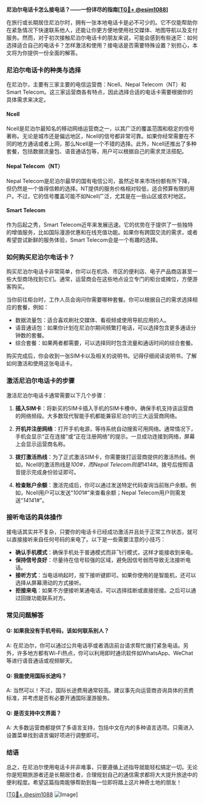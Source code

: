 **尼泊尔电话卡怎么接电话？——一份详尽的指南[[TG💪+ @esim1088](https://t.me/s/esim1088)]**

在旅行或长期居住尼泊尔时，拥有一张本地电话卡是必不可少的。它不仅能帮助你在紧急情况下快速联系他人，还能让你更方便地使用社交媒体、地图导航以及支付服务。然而，对于初次接触尼泊尔电话卡的朋友来说，可能会感到有些迷茫：如何选择适合自己的电话卡？怎样激活和使用？接电话是否需要特殊设置？别担心，本文将为你提供一份全面的解答。

### 尼泊尔电话卡的种类与选择

在尼泊尔，主要有三家主要的电信运营商：Ncell、Nepal Telecom（NT）和Smart Telecom。这三家运营商各有特点，因此选择合适的电话卡需要根据你的具体需求来决定。

#### Ncell
Ncell是尼泊尔最知名的移动网络运营商之一，以其广泛的覆盖范围和稳定的信号著称。无论是城市还是偏远地区，Ncell的信号都非常可靠。如果你经常需要在不同的地方通话或者上网，那么Ncell是一个不错的选择。此外，Ncell还推出了多种套餐，包括数据流量包、语音通话包等，用户可以根据自己的需求灵活搭配。

#### Nepal Telecom（NT）
Nepal Telecom是尼泊尔最早的国有电信公司，虽然近年来市场份额有所下降，但仍然是一个值得信赖的选择。NT提供的服务价格相对较低，适合预算有限的用户。不过，它的信号覆盖可能不如Ncell广泛，尤其是在一些山区或农村地区。

#### Smart Telecom
作为后起之秀，Smart Telecom近年来发展迅速。它的优势在于提供了一些独特的增值服务，比如国际漫游优惠和在线充值功能。如果你有跨国交流的需求，或者希望尝试新鲜的服务体验，Smart Telecom会是一个有趣的选择。

### 如何购买尼泊尔电话卡？

购买尼泊尔电话卡非常简单，你可以在机场、市区的便利店、电子产品商店甚至一些大型商场找到它们。通常，运营商会在这些地点设立专门的柜台或摊位，方便游客购买。

当你前往柜台时，工作人员会询问你需要哪种套餐。你可以根据自己的需求选择相应的套餐，例如：
- 数据流量包：适合喜欢刷社交媒体、看视频或使用导航应用的人。
- 语音通话包：如果你计划在尼泊尔期间频繁打电话，可以选择包含更多通话分钟数的套餐。
- 综合套餐：如果两者都需要，可以选择同时包含流量和通话时间的综合套餐。

购买完成后，你会收到一张SIM卡以及相关的说明书。记得仔细阅读说明书，了解如何激活和使用这张电话卡。

### 激活尼泊尔电话卡的步骤

激活尼泊尔电话卡通常需要以下几个步骤：

1. **插入SIM卡**：将新买的SIM卡插入手机的SIM卡槽中。确保手机支持该运营商的网络频段。大多数现代智能手机都能兼容尼泊尔的三大运营商网络。

2. **开机并注册网络**：打开手机电源，等待系统自动搜索可用网络。通常情况下，手机会显示“正在连接”或“正在注册网络”的提示。一旦成功连接到网络，屏幕上会显示运营商名称。

3. **拨打激活热线**：为了正式激活SIM卡，你需要拨打运营商提供的激活热线。例如，Ncell的激活热线是*100#，而Nepal Telecom则是*1414#。拨号后按照语音提示完成身份验证即可。

4. **检查账户余额**：激活完成后，你可以通过发送特定代码查询当前账户余额。例如，Ncell用户可以发送“*100*1#”来查看余额；Nepal Telecom用户则需发送“*1414*1#”。

### 接听电话的具体操作

接电话其实并不复杂，只要你的电话卡已经成功激活并且处于正常工作状态，就可以直接接听来自任何号码的来电了。以下是一些需要注意的小技巧：

- **确认手机模式**：确保手机处于普通模式而非飞行模式，这样才能接收到来电。
- **保持信号良好**：尽量待在信号较强的区域，避免因信号弱而导致无法接听电话。
- **接听方式**：当电话响起时，按下接听键即可。如果你使用的是智能机，还可以选择从屏幕滑动的方式接听。
- **拒接来电**：如果不方便接听某通电话，可以选择挂断或直接拒接。之后可以通过回拨功能联系对方。

### 常见问题解答

#### Q: 如果我没有手机号码，该如何联系别人？
A: 在尼泊尔，你可以通过公共电话亭或者酒店前台请求帮忙拨打紧急电话。另外，许多地方都有Wi-Fi热点，你可以利用即时通讯软件如WhatsApp、WeChat等进行语音通话或视频聊天。

#### Q: 我能使用国际长途吗？
A: 当然可以！不过，国际长途费用通常较高。建议事先向运营商咨询具体的资费标准，并考虑是否有必要开通国际漫游服务。

#### Q: 是否支持中文界面？
A: 大多数运营商都提供了多语言支持，包括中文在内的多种语言选项。只需进入设置菜单找到语言偏好项进行调整即可。

### 结语

总之，在尼泊尔使用电话卡并非难事，只要遵循上述指导就能轻松搞定一切。无论你是短期旅游者还是长期居住者，合理规划自己的通信需求都将大大提升旅途中的便利程度。希望这篇指南能够帮助到每一位即将踏上这片神奇土地的朋友！

[[TG💪+ @esim1088](https://t.me/s/esim1088) ![Image](https://i.postimg.cc/4NQfJmqS/Snipaste-2025-05-13-00-14-12.png)]